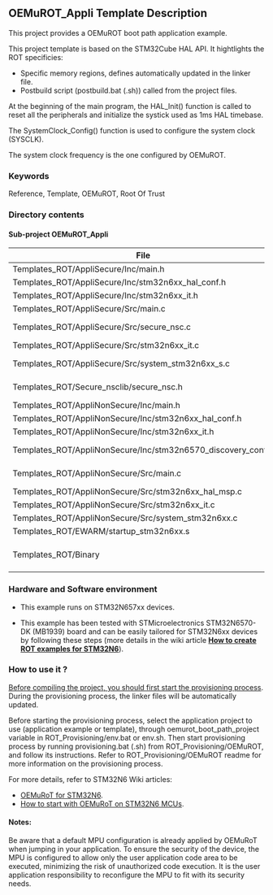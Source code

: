 ## <b>OEMuROT_Appli Template Description</b>

This project provides a OEMuROT boot path application example.

This project template is based on the STM32Cube HAL API. It hightlights the ROT specificies:

  - Specific memory regions, defines automatically updated in the linker file.
  - Postbuild script (postbuild.bat (.sh)) called from the project files.

At the beginning of the main program, the HAL_Init() function is called to reset
all the peripherals and initialize the systick used as 1ms HAL timebase.

The SystemClock_Config() function is used to configure the system clock (SYSCLK).

The system clock frequency is the one configured by OEMuROT.

### <b>Keywords</b>

Reference, Template, OEMuROT, Root Of Trust

### <b>Directory contents</b>

#### <b>Sub-project OEMuROT_Appli</b>

File | Description
 --- | ---
  Templates_ROT/AppliSecure/Inc/main.h                         | Header file for main.c
  Templates_ROT/AppliSecure/Inc/stm32n6xx_hal_conf.h           | HAL configuration file
  Templates_ROT/AppliSecure/Inc/stm32n6xx_it.h                 | Header file for stm32n6xx_it.h
  Templates_ROT/AppliSecure/Src/main.c                         | Secure Main program
  Templates_ROT/AppliSecure/Src/secure_nsc.c                   | Secure nonsecure callable functions
  Templates_ROT/AppliSecure/Src/stm32n6xx_it.c                 | Secure Interrupt handlers
  Templates_ROT/AppliSecure/Src/system_stm32n6xx_s.c           | Secure STM32n6xx system clock configuration file
  Templates_ROT/Secure_nsclib/secure_nsc.h                     | Header file for nonsecure callable functions
  Templates_ROT/AppliNonSecure/Inc/main.h                      | Header file for main.c
  Templates_ROT/AppliNonSecure/Inc/stm32n6xx_hal_conf.h        | HAL configuration file
  Templates_ROT/AppliNonSecure/Inc/stm32n6xx_it.h              | Header file for stm32n6xx_it.c
  Templates_ROT/AppliNonSecure/Inc/stm32n6570_discovery_conf.h | Header file for stm32n6570_discovery_conf.c
  Templates_ROT/AppliNonSecure/Src/main.c                      | Non secure Main application file
  Templates_ROT/AppliNonSecure/Src/stm32n6xx_hal_msp.c         | Non secure HAL MSP file
  Templates_ROT/AppliNonSecure/Src/stm32n6xx_it.c              | Non secure Interrupt handlers
  Templates_ROT/AppliNonSecure/Src/system_stm32n6xx.c          | Non secure System init file
  Templates_ROT/EWARM/startup_stm32n6xx.s                      | Startup file
  Templates_ROT/Binary                                         | Application firmware image (application binary + MCUBoot header and metadata)

### <b>Hardware and Software environment</b>

  - This example runs on STM32N657xx devices.

  - This example has been tested with STMicroelectronics STM32N6570-DK (MB1939) board and can be easily tailored for
    STM32N6xx devices by following these steps
    (more details in the wiki article [<b>How to create ROT examples for STM32N6</b>](https://wiki.st.com/stm32mcu/wiki/Security:How_to_create_ROT_examples_for_STM32N6)).

### <b>How to use it ?</b>

<u>Before compiling the project, you should first start the provisioning process</u>. During the provisioning process, the linker files
will be automatically updated.

Before starting the provisioning process, select the application project to use (application example or template),
through oemurot_boot_path_project variable in ROT_Provisioning/env.bat or env.sh.
Then start provisioning process by running provisioning.bat (.sh) from ROT_Provisioning/OEMuROT, and follow its instructions.
Refer to ROT_Provisioning/OEMuROT readme for more information on the provisioning process.

For more details, refer to STM32N6 Wiki articles:

  - [OEMuRoT for STM32N6](https://wiki.st.com/stm32mcu/wiki/Security:OEMuRoT_for_STM32N6).
  - [How to start with OEMuRoT on STM32N6 MCUs](https://wiki.st.com/stm32mcu/wiki/Security:How_to_start_with_OEMuRoT_on_STM32N6_MCUs).

#### <b>Notes:</b>

Be aware that a default MPU configuration is already applied by OEMuRoT when jumping in your application. To ensure the security of the
device, the MPU is configured to allow only the user application code area to be executed, minimizing the risk of unauthorized code execution.
It is the user application responsibility to reconfigure the MPU to fit with its security needs.